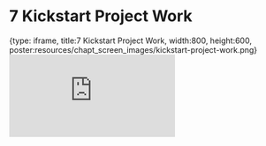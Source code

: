 # 7 Kickstart Project Work
 
{type: iframe, title:7 Kickstart Project Work, width:800, height:600, poster:resources/chapt_screen_images/kickstart-project-work.png}
![](https://vgaysin1.github.io/CURE-MicrobialMysteries-test/kickstart-project-work.html)
 

 
